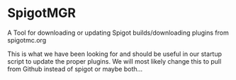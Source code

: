 # SpigotMGR
A Tool for downloading or updating Spigot builds/downloading plugins from spigotmc.org

This is what we have been looking for and should be useful in our startup script to update the proper plugins.
We will most likely change this to pull from Github instead of spigot or maybe both...
